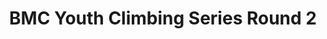---
layout: post
title: BMC Youth Climbing Series Round 2
month: January
venue: TBC
time: ??
link: https://www.thebmc.co.uk/bmc-youth-climbing-series-2019
---